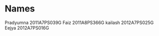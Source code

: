 Names
=====
Pradyumna 2011A7PS039G 
Faiz      2011A8PS366G
kailash   2012A7PS025G
Eejya     2012A7PS016G

